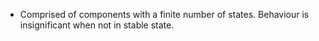 - Comprised of components with a finite number of states. Behaviour is insignificant when not in stable state.